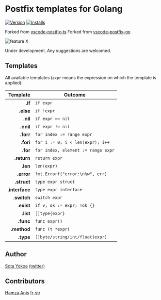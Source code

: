 # Postfix templates for Golang
[![Version](https://vsmarketplacebadge.apphb.com/version-short/fr-str.vscode-postfix-go-fr.svg
)](https://marketplace.visualstudio.com/items?itemName=fr-str.vscode-postfix-go-fr)
[![Installs](https://vsmarketplacebadge.apphb.com/installs/fr-str.vscode-postfix-go-fr.svg
)](https://marketplace.visualstudio.com/items?itemName=fr-str.vscode-postfix-go-fr)

Forked from [vscode-postfix-ts](https://github.com/ipatalas/vscode-postfix-ts)
Forked from [vscode-postfix-go](https://github.com/yokoe/vscode-postfix-go)

![feature X](images/demo.gif)

Under development. Any suggestions are welcomed.

## Templates

All available templates (`expr` means the expression on which the template is applied):

|       Template | Outcome                            |
| -------------: | ---------------------------------- |
|        **.if** | `if expr`                          |
|      **.else** | `if !expr`                         |
|       **.nil** | `if expr == nil`                   |
|      **.nnil** | `if expr != nil`                   |
|      **.forr** | `for index := range expr`          |
|      **.fori** | `for i := 0; i < len(expr); i++`   |
|       **.for** | `for index, element := range expr` |
|    **.return** | `return expr`                      |
|       **.len** | `len(expr)`                        |
|     **.error** | `fmt.Errorf("error:\n%w", err)`    |
|    **.struct** | `type expr struct`                 |
| **.interface** | `type expr interface`              |
|    **.switch** | `switch expr`                      |
|     **.exist** | `if v, ok := expr; !ok {}`         |
|      **.list** | `[]type{expr}`                     |
|      **.func** | `func expr()`                      |
|    **.method** | `func (t *expr)`                   |
|      **.type** | `[]byte/string/int/float(expr)`    |


## Author

[Sota Yokoe](https://github.com/yokoe) [(twitter)](https://twitter.com/croquette0212)

## Contributors
[Hamza Anis](https://github.com/HamzaAnis) [fr-str](https://github.com/fr-str)

